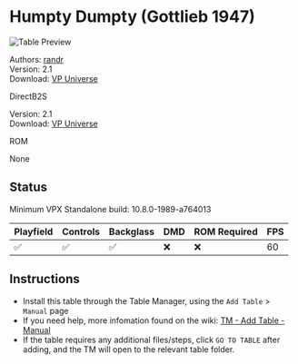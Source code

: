 # Humpty Dumpty (Gottlieb 1947)

![Table Preview](../../images/vpx-humptydumpty.png)

Authors: [randr](https://vpuniverse.com/profile/1835-randr/)  
Version: 2.1  
Download: [VP Universe](https://vpuniverse.com/files/file/3575-humpty-dumpty-gotlieb-1947/)

DirectB2S

Version: 2.1  
Download: [VP Universe](https://vpuniverse.com/applications/core/interface/file/attachment.php?id=19987&key=9f706176f9fb29fccfe8ba3fda91f9ff)

ROM

None

## Status 

Minimum VPX Standalone build: 10.8.0-1989-a764013

| Playfield | Controls | Backglass | DMD | ROM Required | FPS | 
|-----------|----------|-----------|-----|--------------|-----|
| :white_check_mark: | :white_check_mark: | :white_check_mark: | :x:  | :x:  | 60 |

## Instructions

- Install this table through the Table Manager, using the `Add Table` > `Manual` page
- If you need help, more infomation found on the wiki: [TM - Add Table - Manual](https://github.com/LegendsUnchained/vpx-standalone-alp4k/wiki/%5B04%5D-%F0%9F%A7%A1-TM-%E2%80%90-Other-Features#add-table---manual)
- If the table requires any additional files/steps, click `GO TO TABLE` after adding, and the TM will open to the relevant table folder.

